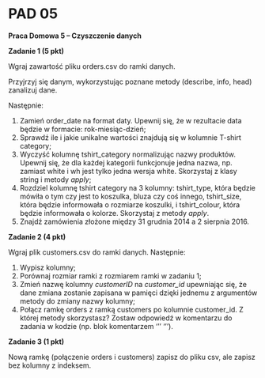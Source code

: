 ﻿# PAD 05
**Praca Domowa 5 – Czyszczenie danych**

**Zadanie 1 (5 pkt)**

Wgraj zawartość pliku orders.csv do ramki danych.

Przyjrzyj się danym, wykorzystując poznane metody (describe, info, head) zanalizuj dane.

Następnie:

1. Zamień order\_date na format daty. Upewnij się, że w rezultacie data będzie w formacie: rok-miesiąc-dzień;
1. Sprawdź ile i jakie unikalne wartości znajdują się w kolumnie T-shirt category;
1. Wyczyść kolumnę tshirt\_category normalizując nazwy produktów. Upewnij się, że dla każdej kategorii funkcjonuje jedna nazwa, np. zamiast white i wh jest tylko jedna wersja white. Skorzystaj z klasy string i metody *apply*;
1. Rozdziel kolumnę tshirt category na 3 kolumny: tshirt\_type, która będzie mówiła o tym czy jest to koszulka, bluza czy coś innego, tshirt\_size, która będzie informowała o rozmiarze koszulki, i tshirt\_colour, która będzie informowała o kolorze. Skorzystaj z metody *apply*.
1. Znajdź zamówienia złożone między 31 grudnia 2014 a 2 sierpnia 2016.

**Zadanie 2 (4 pkt)**

Wgraj plik customers.csv do ramki danych. Następnie:

1. Wypisz kolumny;
1. Porównaj rozmiar ramki z rozmiarem ramki w zadaniu 1;
1. Zmień nazwę kolumny *customerID*  na *customer\_id* upewniając się, że dane zmiana zostanie zapisana w pamięci dzięki jednemu z argumentów metody do zmiany nazwy kolumny;
1. Połącz ramkę orders z ramką customers po kolumnie customer\_id. Z której metody skorzystasz? Zostaw odpowiedź w komentarzu do zadania w kodzie (np. blok komentarzem ‘’’ ‘’’).

**Zadanie 3 (1 pkt)**

Nową ramkę (połączenie orders i customers) zapisz do pliku csv, ale zapisz bez kolumny z indeksem.
